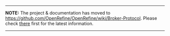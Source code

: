 
---

**NOTE:** The project & documentation has moved to https://github.com/OpenRefine/OpenRefine/wiki/Broker-Protocol. Please check [there](https://github.com/OpenRefine/OpenRefine/wiki/Broker-Protocol) first for the latest information.

---

